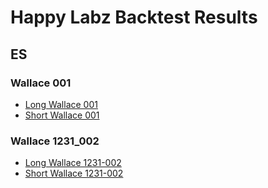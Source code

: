 # Happy Labz Backtest Results
## ES
### Wallace 001
* [Long Wallace 001](longwallaceone_ES.md)
* [Short Wallace 001](shortwallaceone_ES.md)
### Wallace 1231_002
* [Long Wallace 1231-002](LongWallace1231_002.md)
* [Short Wallace 1231-002](ShortWallace1231_002.md)
